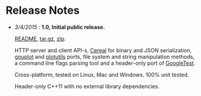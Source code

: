 # Release Notes

* *3/4/2015* : **1.0, Initial public release.**

  [README](https://github.com/dkorolev/Bricks/tree/v1.0#release-notes),
  [tar.gz](https://github.com/dkorolev/Bricks/archive/v1.0.tar.gz),
  [zip](https://github.com/dkorolev/Bricks/archive/v1.0.zip).

  HTTP server and client API-s, [Cereal](http://uscilab.github.io/cereal/) for binary and JSON serialization, [gnuplot](http://www.gnuplot.info/) and [plotutils](http://www.gnu.org/software/plotutils/) ports, file system and string manipulation methods, a command line flags parsing tool and a header-only port of [GoogleTest](http://code.google.com/p/googletest/).

  Cross-platform, tested on Linux, Mac and Windows. 100% unit tested.

  Header-only C++11 with no external library dependencies.

